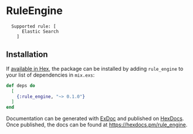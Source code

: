 # RuleEngine

```Engine for parsing rules
  Supported rule: [
      Elastic Search
    ]
```

## Installation

If [available in Hex](https://hex.pm/docs/publish), the package can be installed
by adding `rule_engine` to your list of dependencies in `mix.exs`:

```elixir
def deps do
  [
    {:rule_engine, "~> 0.1.0"}
  ]
end
```

Documentation can be generated with [ExDoc](https://github.com/elixir-lang/ex_doc)
and published on [HexDocs](https://hexdocs.pm). Once published, the docs can
be found at <https://hexdocs.pm/rule_engine>.


